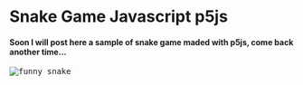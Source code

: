 # Snake Game Javascript p5js
#### Soon I will post here a sample of snake game maded with p5js, come back another time...

<kbd>

![funny snake](https://raw.githubusercontent.com/jozadaquebatista/Snake-Game-Javascript-p5js-/master/cover/funny-snake.jpg)

</kdb>
